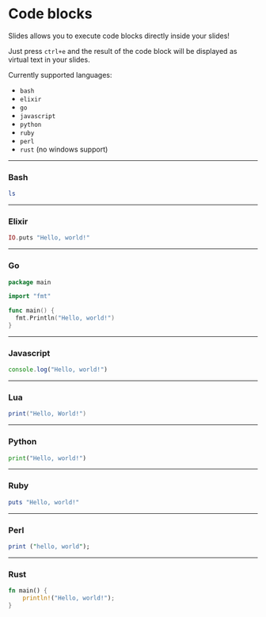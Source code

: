 # Code blocks

Slides allows you to execute code blocks directly inside your slides!

Just press `ctrl+e` and the result of the code block will be displayed as virtual text in your slides.

Currently supported languages:

* `bash`
* `elixir`
* `go`
* `javascript`
* `python`
* `ruby`
* `perl`
* `rust` (no windows support)

---

### Bash

```bash
ls
```

---

### Elixir

```elixir
IO.puts "Hello, world!"
```

---

### Go

```go
package main

import "fmt"

func main() {
  fmt.Println("Hello, world!")
}
```

---

### Javascript

```javascript
console.log("Hello, world!")
```

---

### Lua

```lua
print("Hello, World!")
```

---

### Python

```python
print("Hello, world!")
```

---

### Ruby

```ruby
puts "Hello, world!"
```

---

### Perl

```perl
print ("hello, world");
```

---

### Rust

```rust
fn main() {
    println!("Hello, world!");
}
```